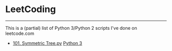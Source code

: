 # LeetCoding
-----------------------
This is a (partial) list of Python 3/Python 2 scripts I've done on leetcode.com

* [101. Symmetric Tree.py](https://leetcode.com/problems/symmetric-tree/)  [Python 3](101_Symmetric_Tree.py)
